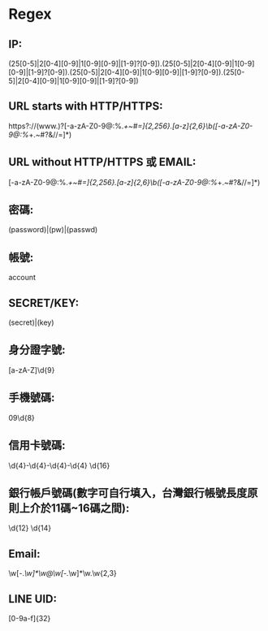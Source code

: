 # Regex

## IP:
(25[0-5]|2[0-4][0-9]|1[0-9][0-9]|[1-9]?[0-9])\.(25[0-5]|2[0-4][0-9]|1[0-9][0-9]|[1-9]?[0-9])\.(25[0-5]|2[0-4][0-9]|1[0-9][0-9]|[1-9]?[0-9])\.(25[0-5]|2[0-4][0-9]|1[0-9][0-9]|[1-9]?[0-9])

## URL starts with HTTP/HTTPS:
https?:\/\/(www\.)?[-a-zA-Z0-9@:%._\+~#=]{2,256}\.[a-z]{2,6}\b([-a-zA-Z0-9@:%_\+.~#?&//=]*)

## URL without HTTP/HTTPS 或 EMAIL:
[-a-zA-Z0-9@:%._\+~#=]{2,256}\.[a-z]{2,6}\b([-a-zA-Z0-9@:%_\+.~#?&//=]*)

## 密碼:
(password)|(pw)|(passwd)

## 帳號:
account

## SECRET/KEY:
(secret)|(key)

## 身分證字號:
[a-zA-Z]\d{9}

## 手機號碼:
09\d{8}

## 信用卡號碼:
\d{4}-\d{4}-\d{4}-\d{4}
\d{16}

## 銀行帳戶號碼(數字可自行填入，台灣銀行帳號長度原則上介於11碼~16碼之間):
\d{12}
\d{14}

## Email:
\w[-._\w]*\w@\w[-._\w]*\w\.\w{2,3}

## LINE UID:
[0-9a-f]{32}
